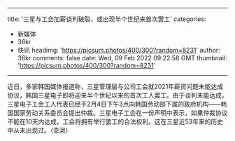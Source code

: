 
---
title: '三星与工会加薪谈判破裂，或出现半个世纪来首次罢工'
categories: 
 - 新媒体
 - 36kr
 - 快讯
headimg: 'https://picsum.photos/400/300?random=8231'
author: 36kr
comments: false
date: Wed, 09 Feb 2022 09:22:58 GMT
thumbnail: 'https://picsum.photos/400/300?random=8231'
---

<div>   
近日，多家韩国媒体报道称，三星管理层与公司工会就2021年薪资问题未能达成协议，韩国三星电子即将迎来半个世纪以来的首次工人罢工。由于谈判未能达成，三星电子工会工人代表已经于2月4日下午3点向韩国劳动部下属的政府机构——韩国国家劳动关系委员会提出仲裁。三星电子工会在一份声明中表示，如果仲裁协议不能在10天内达成，工会将拥有举行罢工的合法权利。这在三星近53年来的历史中从未出现过。（澎湃）  
</div>
            